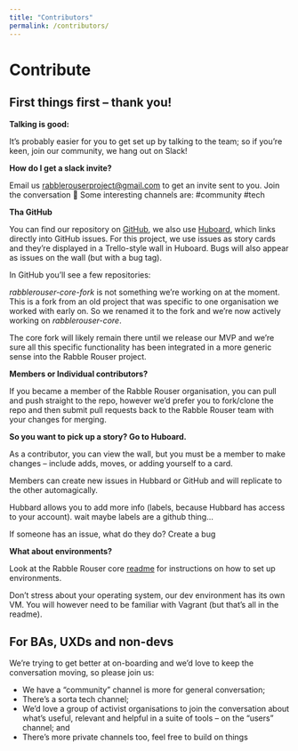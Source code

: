 ```yaml
---
title: "Contributors"
permalink: /contributors/
---
```


# Contribute

## First things first – thank you!

**Talking is good:**

It’s probably easier for you to get set up by talking to the team; so if you’re keen, join our community, we hang out on Slack!

**How do I get a slack invite?**

Email us rabblerouserproject@gmail.com to get an invite sent to you.  Join the conversation 🙂
Some interesting channels are:  #community #tech

**Tha GitHub**

You can find our repository on [GitHub](https://github.com/rabblerouser/rabblerouser-core), we also use [Huboard](https://huboard.com/rabblerouser/core), which links directly into GitHub issues.  For this project, we use issues as story cards and they’re displayed in a Trello-style wall in Huboard.  Bugs will also appear as issues on the wall (but with a bug tag).

In GitHub you’ll see a few repositories:

*rabblerouser-core-fork* is not something we’re working on at the moment.  This is a fork from an old project that was specific to one organisation we worked with early on.  So we renamed it to the fork and we’re now actively working on *rabblerouser-core*.

The core fork will likely remain there until we release our MVP and we’re sure all this specific functionality has been integrated in a more generic sense into the Rabble Rouser project.

**Members or Individual contributors?**

If you became a member of the Rabble Rouser organisation, you can pull and push straight to the repo, however we’d prefer you to fork/clone the repo and then submit pull requests back to the Rabble Rouser team with your changes for merging.

**So you want to pick up a story? Go to Huboard.**

As a contributor, you can view the wall, but you must be a member to make changes – include adds, moves, or adding yourself to a card.

Members can create new issues in Hubbard or GitHub and will replicate to the other automagically.

Hubbard allows you to add more info (labels, because Hubbard has access to your account). wait maybe labels are a github thing…

If someone has an issue, what do they do?  Create a bug

**What about environments?**

Look at the Rabble Rouser core [readme](https://github.com/rabblerouser/rabblerouser-core/blob/master/README.md) for instructions on how to set up environments.

Don’t stress about your operating system, our dev environment has its own VM.  You will however need to be familiar with Vagrant (but that’s all in the readme).

## For BAs, UXDs and non-devs

We’re trying to get better at on-boarding and we’d love to keep the conversation moving, so please join us:

* We have a “community” channel is more for general conversation;
* There’s a sorta tech channel;
* We’d love a group of activist organisations to join the conversation about what’s useful, relevant and helpful in a suite of tools – on the “users” channel; and
* There’s more private channels too, feel free to build on things
